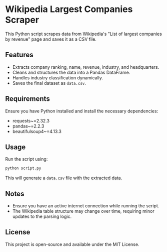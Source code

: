 # Wikipedia Largest Companies Scraper

This Python script scrapes data from Wikipedia's "List of largest companies by revenue" page and saves it as a CSV file.

## Features
- Extracts company ranking, name, revenue, industry, and headquarters.
- Cleans and structures the data into a Pandas DataFrame.
- Handles industry classification dynamically.
- Saves the final dataset as `data.csv`.

## Requirements
Ensure you have Python installed and install the necessary dependencies:

- requests~=2.32.3
- pandas~=2.2.3
- beautifulsoup4~=4.13.3


## Usage
Run the script using:
```sh
python script.py
```
This will generate a `data.csv` file with the extracted data.

## Notes
- Ensure you have an active internet connection while running the script.
- The Wikipedia table structure may change over time, requiring minor updates to the parsing logic.

## License
This project is open-source and available under the MIT License.
